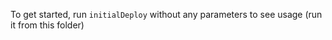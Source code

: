 
To get started, run `initialDeploy` without any parameters to see usage (run it from this folder)

